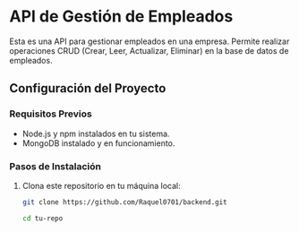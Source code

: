 # API de Gestión de Empleados

Esta es una API para gestionar empleados en una empresa. Permite realizar operaciones CRUD (Crear, Leer, Actualizar, Eliminar) en la base de datos de empleados.

## Configuración del Proyecto

### Requisitos Previos

- Node.js y npm instalados en tu sistema.
- MongoDB instalado y en funcionamiento.

### Pasos de Instalación

1. Clona este repositorio en tu máquina local:

   ```bash
   git clone https://github.com/Raquel0701/backend.git
   
   cd tu-repo
